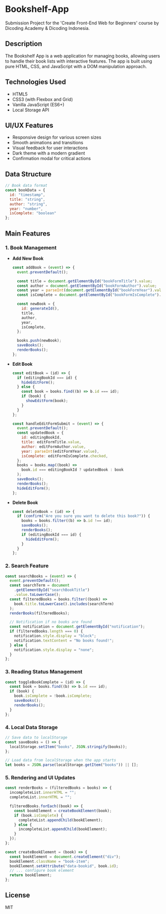 
# Bookshelf-App

Submission Project for the 'Create Front-End Web for Beginners' course by Dicoding Academy & Dicoding Indonesia.

## Description

The Bookshelf App is a web application for managing books, allowing users to handle their book lists with interactive features. The app is built using pure HTML, CSS, and JavaScript with a DOM manipulation approach.


## Technologies Used

- HTML5
- CSS3 (with Flexbox and Grid)
- Vanilla JavaScript (ES6+)
- Local Storage API

## UI/UX Features

- Responsive design for various screen sizes
- Smooth animations and transitions
- Visual feedback for user interactions
- Dark theme with a modern gradient
- Confirmation modal for critical actions

## Data Structure

```javascript
// Book data format
const bookData = {
  id: "timestamp",
  title: "string",
  author: "string",
  year: "number",
  isComplete: "boolean"
};
```

## Main Features

### 1. Book Management

- **Add New Book**

  ```javascript
  const addBook = (event) => {
    event.preventDefault();

    const title = document.getElementById("bookFormTitle").value;
    const author = document.getElementById("bookFormAuthor").value;
    const year = parseInt(document.getElementById("bookFormYear").value);
    const isComplete = document.getElementById("bookFormIsComplete").checked;

    const newBook = {
      id: generateId(),
      title,
      author,
      year,
      isComplete,
    };

    books.push(newBook);
    saveBooks();
    renderBooks();
  };
  ```
- **Edit Book**

  ```javascript
  const editBook = (id) => {
    if (editingBookId === id) {
      hideEditForm();
    } else {
      const book = books.find((b) => b.id === id);
      if (book) {
        showEditForm(book);
      }
    }
  };

  const handleEditFormSubmit = (event) => {
    event.preventDefault();
    const updatedBook = {
      id: editingBookId,
      title: editFormTitle.value,
      author: editFormAuthor.value,
      year: parseInt(editFormYear.value),
      isComplete: editFormIsComplete.checked,
    };
    books = books.map((book) =>
      book.id === editingBookId ? updatedBook : book
    );
    saveBooks();
    renderBooks();
    hideEditForm();
  };
  ```
- **Delete Book**

  ```javascript
  const deleteBook = (id) => {
    if (confirm("Are you sure you want to delete this book?")) {
      books = books.filter((b) => b.id !== id);
      saveBooks();
      renderBooks();
      if (editingBookId === id) {
        hideEditForm();
      }
    }
  };
  ```

### 2. Search Feature

```javascript
const searchBooks = (event) => {
  event.preventDefault();
  const searchTerm = document
    .getElementById("searchBookTitle")
    .value.toLowerCase();
  const filteredBooks = books.filter((book) =>
    book.title.toLowerCase().includes(searchTerm)
  );
  renderBooks(filteredBooks);

  // Notification if no books are found
  const notification = document.getElementById("notification");
  if (filteredBooks.length === 0) {
    notification.style.display = "block";
    notification.textContent = "No books found!";
  } else {
    notification.style.display = "none";
  }
};
```

### 3. Reading Status Management

```javascript
const toggleBookComplete = (id) => {
  const book = books.find((b) => b.id === id);
  if (book) {
    book.isComplete = !book.isComplete;
    saveBooks();
    renderBooks();
  }
};
```

### 4. Local Data Storage

```javascript
// Save data to localStorage
const saveBooks = () => {
  localStorage.setItem("books", JSON.stringify(books));
};

// Load data from localStorage when the app starts
let books = JSON.parse(localStorage.getItem("books")) || [];
```

### 5. Rendering and UI Updates

```javascript
const renderBooks = (filteredBooks = books) => {
  incompleteList.innerHTML = "";
  completeList.innerHTML = "";

  filteredBooks.forEach((book) => {
    const bookElement = createBookElement(book);
    if (book.isComplete) {
      completeList.appendChild(bookElement);
    } else {
      incompleteList.appendChild(bookElement);
    }
  });
};

const createBookElement = (book) => {
  const bookElement = document.createElement("div");
  bookElement.className = "book-item";
  bookElement.setAttribute("data-bookid", book.id);
  // ... configure book element
  return bookElement;
};
```

## License

MIT
